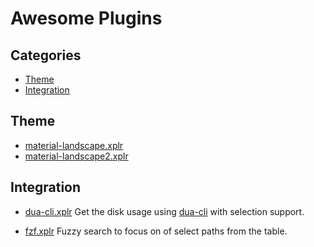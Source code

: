 Awesome Plugins
===============

Categories
----------

- [Theme](#theme)
- [Integration](#integration)


Theme
-----

- [material-landscape.xplr](https://github.com/sayanarijit/material-landscape.xplr)
- [material-landscape2.xplr](https://github.com/sayanarijit/material-landscape2.xplr)


Integration
-----------

- [dua-cli.xplr](https://github.com/sayanarijit/dua-cli.xplr)
  Get the disk usage using [dua-cli](https://github.com/Byron/dua-cli) with
  selection support.

- [fzf.xplr](https://github.com/sayanarijit/fzf.xplr)
  Fuzzy search to focus on of select paths from the table.
